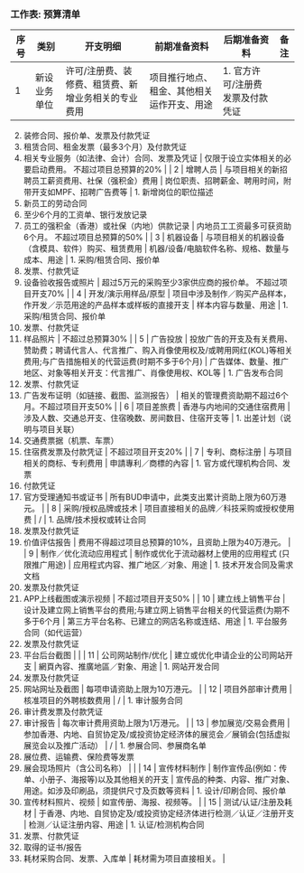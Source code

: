 ### 工作表: 预算清单

| 序号 | 类别 | 开支明细 | 前期准备资料 | 后期准备资料 | 备注 |
| --- | --- | --- | --- | --- | --- |
| 1 | 新设业务单位 | 许可/注册费、装修费、租赁费、新增业务相关的专业费用 | 项目推行地点、租金、其他相关运作开支、用途 | 1. 官方许可/注册费发票及付款凭证
2. 装修合同、报价单、发票及付款凭证
3. 租赁合同、租金发票（最多3个月）及付款凭证
4. 相关专业服务（如法律、会计）合同、发票及凭证 | 仅限于设立实体相关的必要启动费用。
不超过项目总预算的20% |
| 2 | 增聘人员 | 与项目相关的新招聘员工薪资费用、社保（强积金）费用 | 岗位职责、招聘薪金、聘用时间，附带开支如MPF、招聘广告费等 | 1. 新增岗位的职位描述
2. 新员工的劳动合同
3. 至少6个月的工资单、银行发放记录
4. 员工的强积金（香港）或社保（内地）供款记录 | 内地员工工资最多可获资助6个月。
不超过项目总预算的50% |
| 3 | 机器设备 | 与项目相关的机器设备（含模具、软件）购买、租赁费用 | 机器/设备/电脑软件名称、规格、数量与成本、用途 | 1. 采购/租赁合同、报价单
2. 发票、付款凭证
3. 设备验收报告或照片 | 超过5万元的采购至少3家供应商的报价单。
不超过项目开支70% |
| 4 | 开发/演示用样品/原型 | 项目中涉及制作／购买产品样本，作开发／示范用途的产品样本或样板的直接开支 | 样本内容与数量、用途 | 1. 采购/租赁合同、报价单
2. 发票、付款凭证
3. 样品照片 | 不超过总预算30% |
| 5 | 广告投放 | 投放广告的开支及有关费用、赞助费；聘请代言人、代言推广、购入肖像使用权及/或聘用网红(KOL)等相关费用;与广告措施相关的代营运费(时期不多于6个月) | 广告媒体、数量、推广地区、对象等相关开支：代言推广、肖像使用权、KOL等 | 1. 广告发布合同
2. 发票、付款凭证
3. 广告发布证明（如链接、截图、监测报告） | 相关的管理费资助期不超过6个月。不超过项目开支50% |
| 6 | 项目差旅费 | 香港与内地间的交通住宿费用 | 涉及人数、交通总开支、住宿晚数、房间数目、住宿开支等 | 1. 出差计划（说明与项目关联）
2. 交通费票据（机票、车票）
3. 住宿费发票及付款凭证 | 不超过项目开支20% |
| 7 | 专利、商标注册 | 与项目相关的商标、专利费用 | 申請專利／商標的內容 | 1. 官方或代理机构合同、发票
2. 付款凭证
3. 官方受理通知书或证书 | 所有BUD申请中，此类支出累计资助上限为60万港元。 |
| 8 | 采购/授权品牌或技术 | 项目直接相关的品牌／科技采购或授权使用费 | / | 1. 品牌/技术授权或转让合同
2. 发票及付款凭证
3. 价值评估报告 | 费用不得超过项目总预算的10%，且资助上限为40万港元。 |
| 9 | 制作／优化流动应用程式 | 制作或优化于流动器材上使用的应用程式 (只限推广用途) | 应用程式内容、推广地区／对象、用途 | 1. 技术开发合同及需求文档
2. 发票及付款凭证
3. APP上线截图或演示视频 | 不超过项目开支50% |
| 10 | 建立线上销售平台 | 设计及建立网上销售平台的费用;与建立网上销售平台相关的代营运费(为期不多于6个月 | 第三方平台名称、已建立的网店名称或连结、用途 | 1. 平台服务合同（如代运营）
2. 发票及付款凭证
3. 平台后台截图 |  |
| 11 | 公司网站制作/优化 | 建立或优化申请企业的公司网站开支 | 網頁內容、推廣地區／對象、用途 | 1. 网站开发合同
2. 发票及付款凭证
3. 网站网址及截图 | 每项申请资助上限为10万港元。 |
| 12 | 项目外部审计费用 | 核准项目的外聘核数费用 | / | 1. 审计服务合同
2. 审计费发票及付款凭证
3. 审计报告 | 每次审计费用资助上限为1万港元。 |
| 13 | 参加展览/交易会费用 | 参加香港、内地、自贸协定及/或投资协定经济体的展览会／展销会(包括虚拟展览会以及推广活动） | / | 1. 参展合同、参展商名单
2. 展位费、运输费、保险费等发票
4. 展会现场照片（含公司名称） |  |
| 14 | 宣传材料制作 | 制作宣传品(例如：传单、小册子、海报等)以及其他相关的开支 | 宣传品的种类、内容、推广对象、用途。如涉及印刷品，须提供尺寸及页数等资料 | 1. 设计/印刷合同、报价单
2. 宣传材料照片、视频 | 如宣传册、海报、视频等。 |
| 15 | 测试/认证/注册及耗材 | 于香港、内地、自贸协定及/或投资协定经济体进行检测／认证／注册开支 | 检测／认证注册内容、用途 | 1. 认证/检测机构合同
2. 发票、付款凭证
3. 取得的证书/报告
4. 耗材采购合同、发票、入库单 | 耗材需为项目直接相关。 |

